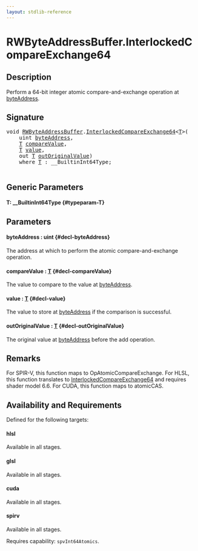 ```yaml
---
layout: stdlib-reference
---
```


# RWByteAddressBuffer\.InterlockedCompareExchange64

## Description

Perform a 64-bit integer atomic compare-and-exchange operation at <span class='code'><a href="/stdlib-reference/types/rwbyteaddressbuffer-0126d/interlockedcompareexchange64-0bi#decl-byteAddress" class="code_param">byteAddress</a></span>.



## Signature 

<pre>
<span class="code_keyword">void</span> <a href="/stdlib-reference/types/rwbyteaddressbuffer-0126d/index" class="code_type">RWByteAddressBuffer</a>.<a href="/stdlib-reference/types/rwbyteaddressbuffer-0126d/interlockedcompareexchange64-0bi">InterlockedCompareExchange64</a>&lt;<a href="/stdlib-reference/types/rwbyteaddressbuffer-0126d/interlockedcompareexchange64-0bi#typeparam-T" class="code_type">T</a>&gt;(
    <span class="code_keyword">uint</span> <a href="/stdlib-reference/types/rwbyteaddressbuffer-0126d/interlockedcompareexchange64-0bi#decl-byteAddress" class="code_param">byteAddress</a>,
    <a href="/stdlib-reference/types/rwbyteaddressbuffer-0126d/interlockedcompareexchange64-0bi#typeparam-T" class="code_type">T</a> <a href="/stdlib-reference/types/rwbyteaddressbuffer-0126d/interlockedcompareexchange64-0bi#decl-compareValue" class="code_param">compareValue</a>,
    <a href="/stdlib-reference/types/rwbyteaddressbuffer-0126d/interlockedcompareexchange64-0bi#typeparam-T" class="code_type">T</a> <a href="/stdlib-reference/types/rwbyteaddressbuffer-0126d/interlockedcompareexchange64-0bi#decl-value" class="code_param">value</a>,
    <span class="code_keyword">out</span> <a href="/stdlib-reference/types/rwbyteaddressbuffer-0126d/interlockedcompareexchange64-0bi#typeparam-T" class="code_type">T</a> <a href="/stdlib-reference/types/rwbyteaddressbuffer-0126d/interlockedcompareexchange64-0bi#decl-outOriginalValue" class="code_param">outOriginalValue</a>)
    <span class='code_keyword'>where</span> <a href="/stdlib-reference/types/rwbyteaddressbuffer-0126d/interlockedcompareexchange64-0bi#typeparam-T" class="code_type">T</a> : __BuiltinInt64Type;

</pre>

## Generic Parameters

#### T: \_\_BuiltinInt64Type {#typeparam-T}

## Parameters

#### byteAddress  : uint {#decl-byteAddress}
The address at which to perform the atomic compare-and-exchange operation.

#### compareValue  : [T](/stdlib-reference/types/rwbyteaddressbuffer-0126d/interlockedcompareexchange64-0bi#typeparam-T) {#decl-compareValue}
The value to compare to the value at <span class='code'><a href="/stdlib-reference/types/rwbyteaddressbuffer-0126d/interlockedcompareexchange64-0bi#decl-byteAddress" class="code_param">byteAddress</a></span>.

#### value  : [T](/stdlib-reference/types/rwbyteaddressbuffer-0126d/interlockedcompareexchange64-0bi#typeparam-T) {#decl-value}
The value to store at <span class='code'><a href="/stdlib-reference/types/rwbyteaddressbuffer-0126d/interlockedcompareexchange64-0bi#decl-byteAddress" class="code_param">byteAddress</a></span> if the comparison is successful.

#### outOriginalValue  : [T](/stdlib-reference/types/rwbyteaddressbuffer-0126d/interlockedcompareexchange64-0bi#typeparam-T) {#decl-outOriginalValue}
The original value at <span class='code'><a href="/stdlib-reference/types/rwbyteaddressbuffer-0126d/interlockedcompareexchange64-0bi#decl-byteAddress" class="code_param">byteAddress</a></span> before the add operation.


## Remarks
For SPIR-V, this function maps to <span class='code'>OpAtomicCompareExchange</span>. For HLSL, this function
translates to <span class='code'><a href="/stdlib-reference/types/rwbyteaddressbuffer-0126d/interlockedcompareexchange64-0bi">InterlockedCompareExchange64</a></span> and requires shader model 6.6.
For CUDA, this function maps to <span class='code'>atomicCAS</span>.


## Availability and Requirements

Defined for the following targets:

#### hlsl
Available in all stages.

#### glsl
Available in all stages.

#### cuda
Available in all stages.

#### spirv
Available in all stages.

Requires capability: `spvInt64Atomics`.


